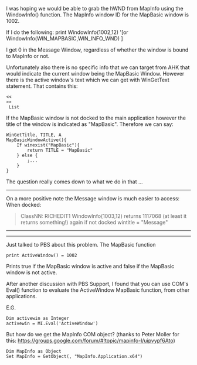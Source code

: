 I was hoping we would be able to grab the hWND from MapInfo using the WindowInfo() function.
The MapInfo window ID for the MapBasic window is 1002.

If I do the following:
print WindowInfo(1002,12) '[or WindowInfo(WIN_MAPBASIC,WIN_INFO_WND) ]

I get 0 in the Message Window, regardless of whether the window is bound to MapInfo or not.

Unfortunately also there is no specific info that we can target from AHK that would indicate the current window being the MapBasic Window. However there is the active window's text which we can get with WinGetText statement. That contains this:

```
<<
>>
 List 
```

If the MapBasic window is not docked to the main application however the title of the window is indicated as "MapBasic". Therefore we can say:

```
WinGetTitle, TITLE, A
MapBasicWindowActive(){
    If winexist("MapBasic"){
        return TITLE = "MapBasic"
    } else {
        ;...
    }
}
```

The question really comes down to what we do in that ...

-----------------------------------------------------------------------------------------------

On a more positive note the Message window is much easier to access:
When docked:
> ClassNN: RICHEDIT1
> WindowInfo(1003,12) returns 1117068 (at least it returns something!)
> again if not docked wintitle = "Message"

-----------------------------------------------------------------------------------------------
-----------------------------------------------------------------------------------------------

Just talked to PBS about this problem. The MapBasic function

```
print ActiveWindow() = 1002
```

Prints true if the MapBasic window is active and false if the MapBasic window is not active.

After another discussion with PBS Support, I found that you can use COM's Eval() function to evaluate the ActiveWindow MapBasic function, from other applications.

E.G.

```
Dim activewin as Integer
activewin = MI.Eval('ActiveWindow')
```

But how do we get the MapInfo COM object? (thanks to Peter Moller for this: https://groups.google.com/forum/#!topic/mapinfo-l/uipvypf6Ato)

```
Dim MapInfo as Object
Set MapInfo = GetObject(, "MapInfo.Application.x64")
```
